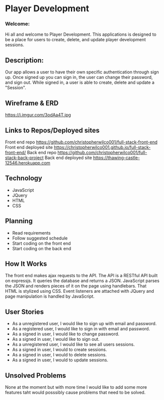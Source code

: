 # Player Development

### Welcome:

Hi all and welcome to Player Development. This applications is designed to be a
place for users to create, delete, and update player development sessions.

## Description:

Our app allows a user to have their own specific authentication through sign up.
Once signed up you can sign in, the user can change their password, and sign out.
While signed in, a user is able to create, delete and update a "Session".

## Wireframe & ERD

https://i.imgur.com/3odAa4T.jpg

## Links to Repos/Deployed sites

Front end repo https://github.com/christopherwilco001/full-stack-front-end
Front end deployed site https://christopherwilco001.github.io/full-stack-front-end/
Back end repo https://github.com/christopherwilco001/full-stack-back-project
Back end deployed site https://thawing-castle-12546.herokuapp.com

## Technology

- JavaScript
- JQuery
- HTML
- CSS

## Planning

- Read requirements
- Follow suggested schedule
- Start coding on the front end
- Start coding on the back end

## How It Works

The front end makes ajax requests to the API. The API is a RESTful API built on
expressjs. It queries the database and returns a JSON. JavaScript parses the JSON
and renders pieces of it on the page using handlebars. That HTML is stylized using
CSS. Event listeners are attached with JQuery and page manipulation is handled by
JavaScript.

## User Stories

- As a unregistered user, I would like to sign up with email and password.
- As a registered user, I would like to sign in with email and password.
- As a signed in user, I would like to change password.
- As a signed in user, I would like to sign out.
- As a unregistered user, I would like to see all users sessions.
- As a signed in user, I would to create sessions.
- As a signed in user, I would to delete sessions.
- As a signed in user, I would to update sessions.

## Unsolved Problems

None at the moment but with more time I would like to add some more features taht would posssibly cause problems that need to be solved.
